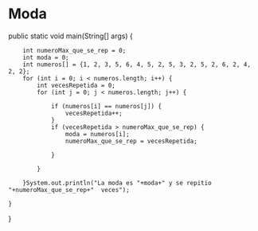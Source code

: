 # Moda
public static void main(String[] args) {
    
        int numeroMax_que_se_rep = 0;
        int moda = 0;
        int numeros[] = {1, 2, 3, 5, 6, 4, 5, 2, 5, 3, 2, 5, 2, 6, 2, 4, 2, 2};
        for (int i = 0; i < numeros.length; i++) {
            int vecesRepetida = 0;
            for (int j = 0; j < numeros.length; j++) {

                if (numeros[i] == numeros[j]) {
                    vecesRepetida++;
                }
                if (vecesRepetida > numeroMax_que_se_rep) {
                    moda = numeros[i];
                    numeroMax_que_se_rep = vecesRepetida;

                }

            }

        }System.out.println("La moda es "+moda+" y se repitio "+numeroMax_que_se_rep+"  veces");

    }

}
